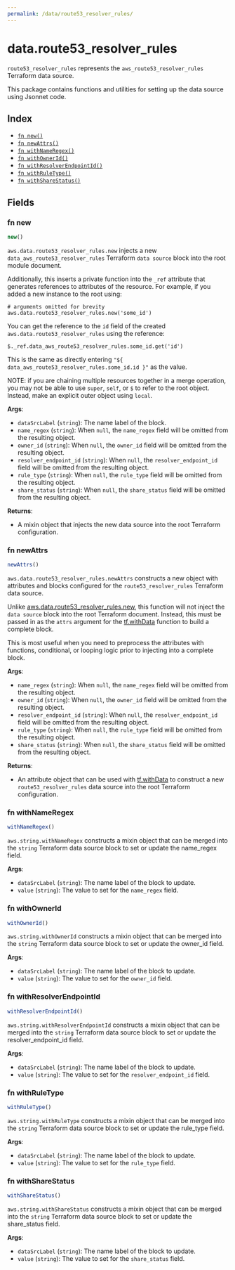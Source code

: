 ```yaml
---
permalink: /data/route53_resolver_rules/
---
```


# data.route53_resolver_rules

`route53_resolver_rules` represents the `aws_route53_resolver_rules` Terraform data source.



This package contains functions and utilities for setting up the data source using Jsonnet code.


## Index

* [`fn new()`](#fn-new)
* [`fn newAttrs()`](#fn-newattrs)
* [`fn withNameRegex()`](#fn-withnameregex)
* [`fn withOwnerId()`](#fn-withownerid)
* [`fn withResolverEndpointId()`](#fn-withresolverendpointid)
* [`fn withRuleType()`](#fn-withruletype)
* [`fn withShareStatus()`](#fn-withsharestatus)

## Fields

### fn new

```ts
new()
```


`aws.data.route53_resolver_rules.new` injects a new `data_aws_route53_resolver_rules` Terraform `data source`
block into the root module document.

Additionally, this inserts a private function into the `_ref` attribute that generates references to attributes of the
resource. For example, if you added a new instance to the root using:

    # arguments omitted for brevity
    aws.data.route53_resolver_rules.new('some_id')

You can get the reference to the `id` field of the created `aws.data.route53_resolver_rules` using the reference:

    $._ref.data_aws_route53_resolver_rules.some_id.get('id')

This is the same as directly entering `"${ data_aws_route53_resolver_rules.some_id.id }"` as the value.

NOTE: if you are chaining multiple resources together in a merge operation, you may not be able to use `super`, `self`,
or `$` to refer to the root object. Instead, make an explicit outer object using `local`.

**Args**:
  - `dataSrcLabel` (`string`): The name label of the block.
  - `name_regex` (`string`):  When `null`, the `name_regex` field will be omitted from the resulting object.
  - `owner_id` (`string`):  When `null`, the `owner_id` field will be omitted from the resulting object.
  - `resolver_endpoint_id` (`string`):  When `null`, the `resolver_endpoint_id` field will be omitted from the resulting object.
  - `rule_type` (`string`):  When `null`, the `rule_type` field will be omitted from the resulting object.
  - `share_status` (`string`):  When `null`, the `share_status` field will be omitted from the resulting object.

**Returns**:
- A mixin object that injects the new data source into the root Terraform configuration.


### fn newAttrs

```ts
newAttrs()
```


`aws.data.route53_resolver_rules.newAttrs` constructs a new object with attributes and blocks configured for the `route53_resolver_rules`
Terraform data source.

Unlike [aws.data.route53_resolver_rules.new](#fn-new), this function will not inject the `data source`
block into the root Terraform document. Instead, this must be passed in as the `attrs` argument for the
[tf.withData](https://github.com/tf-libsonnet/core/tree/main/docs#fn-withdata) function to build a complete block.

This is most useful when you need to preprocess the attributes with functions, conditional, or looping logic prior to
injecting into a complete block.

**Args**:
  - `name_regex` (`string`):  When `null`, the `name_regex` field will be omitted from the resulting object.
  - `owner_id` (`string`):  When `null`, the `owner_id` field will be omitted from the resulting object.
  - `resolver_endpoint_id` (`string`):  When `null`, the `resolver_endpoint_id` field will be omitted from the resulting object.
  - `rule_type` (`string`):  When `null`, the `rule_type` field will be omitted from the resulting object.
  - `share_status` (`string`):  When `null`, the `share_status` field will be omitted from the resulting object.

**Returns**:
  - An attribute object that can be used with [tf.withData](https://github.com/tf-libsonnet/core/tree/main/docs#fn-withdata) to construct a new `route53_resolver_rules` data source into the root Terraform configuration.


### fn withNameRegex

```ts
withNameRegex()
```

`aws.string.withNameRegex` constructs a mixin object that can be merged into the `string`
Terraform data source block to set or update the name_regex field.



**Args**:
  - `dataSrcLabel` (`string`): The name label of the block to update.
  - `value` (`string`): The value to set for the `name_regex` field.


### fn withOwnerId

```ts
withOwnerId()
```

`aws.string.withOwnerId` constructs a mixin object that can be merged into the `string`
Terraform data source block to set or update the owner_id field.



**Args**:
  - `dataSrcLabel` (`string`): The name label of the block to update.
  - `value` (`string`): The value to set for the `owner_id` field.


### fn withResolverEndpointId

```ts
withResolverEndpointId()
```

`aws.string.withResolverEndpointId` constructs a mixin object that can be merged into the `string`
Terraform data source block to set or update the resolver_endpoint_id field.



**Args**:
  - `dataSrcLabel` (`string`): The name label of the block to update.
  - `value` (`string`): The value to set for the `resolver_endpoint_id` field.


### fn withRuleType

```ts
withRuleType()
```

`aws.string.withRuleType` constructs a mixin object that can be merged into the `string`
Terraform data source block to set or update the rule_type field.



**Args**:
  - `dataSrcLabel` (`string`): The name label of the block to update.
  - `value` (`string`): The value to set for the `rule_type` field.


### fn withShareStatus

```ts
withShareStatus()
```

`aws.string.withShareStatus` constructs a mixin object that can be merged into the `string`
Terraform data source block to set or update the share_status field.



**Args**:
  - `dataSrcLabel` (`string`): The name label of the block to update.
  - `value` (`string`): The value to set for the `share_status` field.
